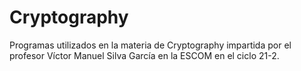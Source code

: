 # Cryptography

Programas utilizados en la materia de Cryptography impartida por el profesor Víctor Manuel Silva García en la ESCOM en el ciclo 21-2. 
